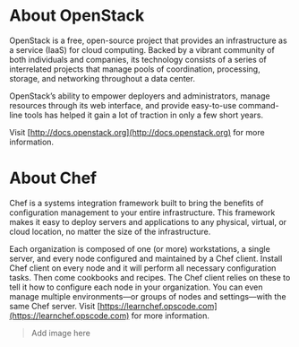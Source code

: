 # About OpenStack

OpenStack is a free, open-source project that provides an infrastructure as a service (IaaS) for cloud computing. Backed by a vibrant community of both individuals and companies, its technology consists of a series of interrelated projects that manage pools of coordination, processing, storage, and networking throughout a data center.

OpenStack’s ability to empower deployers and administrators, manage resources through its web interface, and provide easy-to-use command-line tools has helped it gain a lot of traction in only a few short years.

Visit [http://docs.openstack.org](http://docs.openstack.org) for more information.

 
# About Chef

Chef is a systems integration framework built to bring the benefits of configuration management to your entire infrastructure. This framework makes it easy to deploy servers and applications to any physical, virtual, or cloud location, no matter the size of the infrastructure.

Each organization is composed of one (or more) workstations, a single server, and every node configured and maintained by a Chef client. Install Chef client on every node and it will perform all necessary configuration tasks. Then come cookbooks and recipes. The Chef client relies on these to tell it how to configure each node in your organization. You can even manage multiple environments—or groups of nodes and settings—with the same Chef server. Visit [https://learnchef.opscode.com](https://learnchef.opscode.com) for more information.

> Add image here

